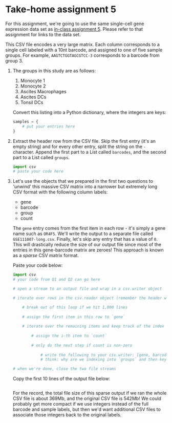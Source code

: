 # Take-home assignment 5

For this assignment, we're going to use the same single-cell gene expression data set as [in-class assignment 5](inclass5.md).  Please refer to that assignment for links to the data set.

This CSV file encodes a very large matrix.  Each column corresponds to a single cell labeled with a 10nt barcode, and assigned to one of five sample groups.  For example, `AAGTCTGGTAGCGTCC-3` corresponds to a barcode from group 3.

1. The groups in this study are as follows:
   1. Monocyte 1
   2. Monocyte 2
   3. Ascites Macrophages
   4. Ascites DCs
   5. Tonsil DCs

   Convert this listing into a Python dictionary, where the integers are keys:
   ```python
   samples = {
       # put your entries here
   }
   ```

2. Extract the header row from the CSV file.  Skip the first entry (it's an empty string) and for every other entry, split the string on the `-` character.  Append the first part to a List called `barcodes`, and the second part to a List called `groups`.
   ```python
   import csv
   # paste your code here
   
   ```

3. Let's use the objects that we prepared in the first two questions to 'unwind' this massive CSV matrix into a narrower but extremely long CSV format with the following column labels:
   * gene
   * barcode
   * group
   * count
   
   The `gene` entry comes from the first item in each row - it's simply a gene name such as `OR4F5`.  We'll write the output to a separate file called `GSE111007-long.csv`.  Finally, let's skip any entry that has a value of `0`.  This will drastically reduce the size of our output file since most of the entries in this gene-barcode matrix are zeroes!  This approach is known as a *sparse* CSV matrix format.

   Paste your code below:
   ```python
   import csv
   # your code from Q1 and Q2 can go here
   
   # open a stream to an output file and wrap in a csv.writer object
   
   # iterate over rows in the csv.reader object (remember the header was already removed and processed)
   
       # break out of this loop if we hit 1,000 lines
       
       # assign the first item in this row to `gene`
       
       # iterate over the remaining items and keep track of the index with `enumerate`
       
           # assign the i-th item to `count`
           
           # only do the next step if count is non-zero
           
               # write the following to your csv.writer: [gene, barcodes[i], samples[groups[i]], count]
               # think: why are we indexing into `groups` and then keying into `samples`?
   
   # when we're done, close the two file streams

   ```

   Copy the first 10 lines of the output file below:
   ```shell
   
   ```
   For the record, the total file size of this sparse output if we ran the whole CSV file is about 369Mb, and the original CSV file is 542Mb!  We could probably get more compact if we use integers instead of the full barcode and sample labels, but then we'd want additional CSV files to associate those integers back to the original labels.


